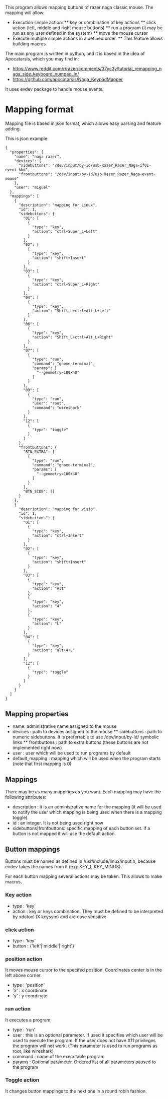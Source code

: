 This program allows mapping buttons of razer naga classic mouse. The mapping will allow:
* Execution simple action:
** key or combination of key actions
** click action (left, middle and right mouse buttons)
** run a program (it may be run as any user defined in the system)
** move the mouse cursor
* Execute multiple simple actions in a defined order.
** This feature allows building macros

The main program is written in python, and it is based in the idea of Apocatarsis, which you may find in:
* https://www.reddit.com/r/razer/comments/37yc3y/tutorial_remapping_naga_side_keyboard_numpad_in/
* https://github.com/apocatarsis/Naga_KeypadMapper

It uses evdev package to handle mouse events.

# Mapping format

Mapping file is based in json format, which allows easy parsing and feature adding.

This is json example:
```
{
  "properties": {
    "name": "naga razer",
    "devices": {
      "sidebuttons": "/dev/input/by-id/usb-Razer_Razer_Naga-if01-event-kbd",
      "frontbuttons": "/dev/input/by-id/usb-Razer_Razer_Naga-event-mouse"
    },
    "user": "miguel"
  },
  "mappings": [
    {
      "description": "mapping for Linux",
      "id": 1,
      "sidebuttons": {
        "01": [
          {
            "type": "key",
            "action": "ctrl+Super_L+Left"
          }
        ],
        "02": [
          {
            "type": "key",
            "action": "shift+Insert"
          }
        ],
        "03": [
          {
            "type": "key",
            "action": "ctrl+Super_L+Right"
          }
        ],
        "04": [
          {
            "type": "key",
            "action": "Shift_L+ctrl+Alt_L+Left"
          }
        ],
        "06": [
          {
            "type": "key",
            "action": "Shift_L+ctrl+Alt_L+Right"
          }
        ],
        "07": [
          {
            "type": "run",
            "command": "gnome-terminal",
            "params": [
              "--geometry=100x40"
            ]
          }
        ],
        "09": [
          {
            "type": "run",
            "user": "root",
            "command": "wireshark"
          }
        ],
        "12": [
          {
            "type": "toggle"
          }
        ]
      },
      "frontbuttons": {
        "BTN_EXTRA": [
          {
            "type": "run",
            "command": "gnome-terminal",
            "params": [
              "--geometry=100x40"
            ]
          }
        ],
        "BTN_SIDE": []
      }
    },
    {
      "description": "mapping for visio",
      "id": 1,
      "sidebuttons": {
        "01": [
          {
            "type": "key",
            "action": "ctrl+Insert"
          }
        ],
        "02": [
          {
            "type": "key",
            "action": "shift+Insert"
          }
        ],
        "03": [
          {
            "type": "key",
            "action": "Alt"
          },
          {
            "type": "key",
            "action": "4"
          },
          {
            "type": "key",
            "action": "L"
          }
        ],
        "04": [
          {
            "type": "key",
            "action": "alt+4+L"
          }
        ],
        "12": [
          {
            "type": "toggle"
          }
        ]
      }
    }
  ]
}
```


## Mapping properties

* name: administrative name assigned to the mouse
* devices : path to devices assigned to the mouse
** sidebuttons : path to numeric sidebuttons. It is preferrable to use /dev/input/by-id/ symbolic links
** frontbuttons : path to extra buttons (these buttons are not implemented right now)
* user : user which will be used to run programs by default
* default_mapping : mapping which will be used when the program starts (note that first mapping is 0)


## Mappings

There may be as many mappings as you want. Each mapping may have the following attributes:

* description : it is an administrative name for the mapping (it will be used to notify the user which mapping is being used when there is a mapping toggle)
* id : an integer. It is not being used right now
* sidebuttons|frontbuttons: specific mapping of each button set. If a button is not mapped it will use the default action.

## Button mappings

Buttons must be named as defined in /usr/include/linux/input.h, because evdev takes the names from it (e.g: KEY_1, KEY_MINUS).

For each button mapping several actions may be taken. This allows to make macros.

### Key action

* type : 'key'
* action : key or keys combination. They must be defined to be interpreted by xdotool (X keysym) and are case sensitive

### click action

* type : 'key'
* button : {'left'|'middle'|'right'}

### position action

It moves mouse cursor to the specifed position. Coordinates center is in the left above corner.

* type : 'position'
* 'x' : x coordinate
* 'y' : y coordinate

### run action

It executes a program:

* type : 'run'
* user : this is an optional parameter. If used it specifies which user will be used to execute the program. If the user does not have X11 privileges the program will not work. (This parameter is used to run programs as root, like wireshark)
* command : name of the executable program
* params : Optional parameter. Ordered list of all parameters passed to the program

### Toggle action

It changes button mappings to the next one in a round robin fashion.
